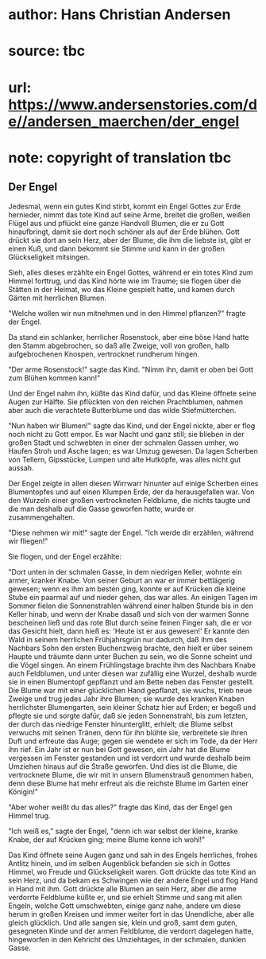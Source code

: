 # author: Hans Christian Andersen
# source: tbc
# url: https://www.andersenstories.com/de//andersen_maerchen/der_engel
# note: copyright of translation tbc

## Der Engel 

Jedesmal, wenn ein gutes Kind stirbt, kommt ein Engel Gottes zur Erde
hernieder, nimmt das tote Kind auf seine Arme, breitet die großen,
weißen Flügel aus und pflückt eine ganze Handvoll Blumen, die er zu Gott
hinaufbringt, damit sie dort noch schöner als auf der Erde blühen. Gott
drückt sie dort an sein Herz, aber der Blume, die ihm die liebste ist,
gibt er einen Kuß, und dann bekommt sie Stimme und kann in der großen
Glückseligkeit mitsingen.

Sieh, alles dieses erzählte ein Engel Gottes, während er ein totes Kind
zum Himmel forttrug, und das Kind hörte wie im Traume; sie flogen über
die Stätten in der Heimat, wo das Kleine gespielt hatte, und kamen durch
Gärten mit herrlichen Blumen.

"Welche wollen wir nun mitnehmen und in den Himmel pflanzen?" fragte
der Engel.

Da stand ein schlanker, herrlicher Rosenstock, aber eine böse Hand hatte
den Stamm abgebrochen, so daß alle Zweige, voll von großen, halb
aufgebrochenen Knospen, vertrocknet rundherum hingen.

"Der arme Rosenstock!" sagte das Kind. "Nimm ihn, damit er oben bei
Gott zum Blühen kommen kann!"

Und der Engel nahm ihn, küßte das Kind dafür, und das Kleine öffnete
seine Augen zur Hälfte. Sie pflückten von den reichen Prachtblumen,
nahmen aber auch die verachtete Butterblume und das wilde
Stiefmütterchen.

"Nun haben wir Blumen!" sagte das Kind, und der Engel nickte, aber er
flog noch nicht zu Gott empor. Es war Nacht und ganz still; sie blieben
in der großen Stadt und schwebten in einer der schmalen Gassen umher, wo
Haufen Stroh und Asche lagen; es war Umzug gewesen. Da lagen Scherben
von Tellern, Gipsstücke, Lumpen und alte Hutköpfe, was alles nicht gut
aussah.

Der Engel zeigte in allen diesen Wirrwarr hinunter auf einige Scherben
eines Blumentopfes und auf einen Klumpen Erde, der da herausgefallen
war. Von den Wurzeln einer großen vertrockneten Feldblume, die nichts
taugte und die man deshalb auf die Gasse geworfen hatte, wurde er
zusammengehalten.

"Diese nehmen wir mit!" sagte der Engel. "Ich werde dir erzählen,
während wir fliegen!"

Sie flogen, und der Engel erzählte:

"Dort unten in der schmalen Gasse, in dem niedrigen Keller, wohnte ein
armer, kranker Knabe. Von seiner Geburt an war er immer bettlägerig
gewesen; wenn es ihm am besten ging, konnte er auf Krücken die kleine
Stube ein paarmal auf und nieder gehen, das war alles. An einigen Tagen
im Sommer fielen die Sonnenstrahlen während einer halben Stunde bis in
den Keller hinab, und wenn der Knabe dasaß und sich von der warmen Sonne
bescheinen ließ und das rote Blut durch seine feinen Finger sah, die er
vor das Gesicht hielt, dann hieß es: 'Heute ist er aus gewesen!' Er
kannte den Wald in seinem herrlichen Frühjahrsgrün nur dadurch, daß ihm
des Nachbars Sohn den ersten Buchenzweig brachte, den hielt er über
seinem Haupte und träumte dann unter Buchen zu sein, wo die Sonne
scheint und die Vögel singen. An einem Frühlingstage brachte ihm des
Nachbars Knabe auch Feldblumen, und unter diesen war zufällig eine
Wurzel, deshalb wurde sie in einen Blumentopf gepflanzt und am Bette
neben das Fenster gestellt. Die Blume war mit einer glücklichen Hand
gepflanzt, sie wuchs, trieb neue Zweige und trug jedes Jahr ihre Blumen;
sie wurde des kranken Knaben herrlichster Blumengarten, sein kleiner
Schatz hier auf Erden; er begoß und pflegte sie und sorgte dafür, daß
sie jeden Sonnenstrahl, bis zum letzten, der durch das niedrige Fenster
hinunterglitt, erhielt; die Blume selbst verwuchs mit seinen Tränen,
denn für ihn blühte sie, verbreitete sie ihren Duft und erfreute das
Auge; gegen sie wendete er sich im Tode, da der Herr ihn rief. Ein Jahr
ist er nun bei Gott gewesen, ein Jahr hat die Blume vergessen im Fenster
gestanden und ist verdorrt und wurde deshalb beim Umziehen hinaus auf
die Straße geworfen. Und dies ist die Blume, die vertrocknete Blume, die
wir mit in unsern Blumenstrauß genommen haben, denn diese Blume hat mehr
erfreut als die reichste Blume im Garten einer Königin!"

"Aber woher weißt du das alles?" fragte das Kind, das der Engel gen
Himmel trug.

"Ich weiß es," sagte der Engel, "denn ich war selbst der kleine,
kranke Knabe, der auf Krücken ging; meine Blume kenne ich wohl!"

Das Kind öffnete seine Augen ganz und sah in des Engels herrliches,
frohes Antlitz hinein, und im selben Augenblick befanden sie sich in
Gottes Himmel, wo Freude und Glückseligkeit waren. Gott drückte das tote
Kind an sein Herz, und da bekam es Schwingen wie der andere Engel und
flog Hand in Hand mit ihm. Gott drückte alle Blumen an sein Herz, aber
die arme verdorrte Feldblume küßte er, und sie erhielt Stimme und sang
mit allen Engeln, welche Gott umschwebten, einige ganz nahe, andere um
diese herum in großen Kreisen und immer weiter fort in das Unendliche,
aber alle gleich glücklich. Und alle sangen sie, klein und groß, samt
dem guten, gesegneten Kinde und der armen Feldblume, die verdorrt
dagelegen hatte, hingeworfen in den Kehricht des Umziehtages, in der
schmalen, dunklen Gasse.

